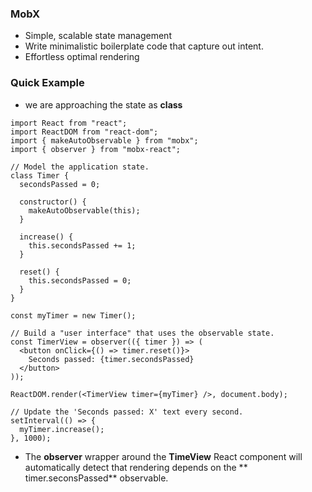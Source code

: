 ### MobX

- Simple, scalable state management
- Write minimalistic boilerplate code that capture out intent.
- Effortless optimal rendering

### Quick Example

- we are approaching the state as **class**

```tsx
import React from "react";
import ReactDOM from "react-dom";
import { makeAutoObservable } from "mobx";
import { observer } from "mobx-react";

// Model the application state.
class Timer {
  secondsPassed = 0;

  constructor() {
    makeAutoObservable(this);
  }

  increase() {
    this.secondsPassed += 1;
  }

  reset() {
    this.secondsPassed = 0;
  }
}

const myTimer = new Timer();

// Build a "user interface" that uses the observable state.
const TimerView = observer(({ timer }) => (
  <button onClick={() => timer.reset()}>
    Seconds passed: {timer.secondsPassed}
  </button>
));

ReactDOM.render(<TimerView timer={myTimer} />, document.body);

// Update the 'Seconds passed: X' text every second.
setInterval(() => {
  myTimer.increase();
}, 1000);
```

- The **observer** wrapper around the **TimeView** React component will automatically detect that rendering depends on the
  ** timer.seconsPassed** observable.

